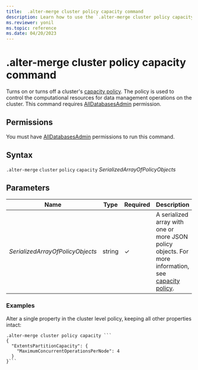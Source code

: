```yaml
---
title:  .alter-merge cluster policy capacity command
description: Learn how to use the `.alter-merge cluster policy capacity` command to turn on or turn off a cluster's capacity policy.
ms.reviewer: yonil
ms.topic: reference
ms.date: 04/20/2023
---
```

# .alter-merge cluster policy capacity command

Turns on or turns off a cluster's [capacity policy](capacitypolicy.md). The policy is used to control the computational resources for data management operations on the cluster. This command requires [AllDatabasesAdmin](access-control/role-based-access-control.md) permission.

## Permissions

You must have [AllDatabasesAdmin](access-control/role-based-access-control.md) permissions to run this command.

## Syntax

`.alter-merge` `cluster` `policy` `capacity` *SerializedArrayOfPolicyObjects*

## Parameters

|Name|Type|Required|Description|
|--|--|--|--|
|*SerializedArrayOfPolicyObjects*|string|&check;|A serialized array with one or more JSON policy objects. For more information, see [capacity policy](capacitypolicy.md).|

### Examples

Alter a single property in the cluster level policy, keeping all other properties intact:

```kusto
.alter-merge cluster policy capacity ```
{
  "ExtentsPartitionCapacity": {
    "MaximumConcurrentOperationsPerNode": 4
  }
}```
```
